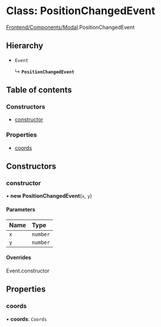 # Class: PositionChangedEvent

[Frontend/Components/Modal](../modules/Frontend_Components_Modal.md).PositionChangedEvent

## Hierarchy

- `Event`

  ↳ **`PositionChangedEvent`**

## Table of contents

### Constructors

- [constructor](Frontend_Components_Modal.PositionChangedEvent.md#constructor)

### Properties

- [coords](Frontend_Components_Modal.PositionChangedEvent.md#coords)

## Constructors

### constructor

• **new PositionChangedEvent**(`x`, `y`)

#### Parameters

| Name | Type     |
| :--- | :------- |
| `x`  | `number` |
| `y`  | `number` |

#### Overrides

Event.constructor

## Properties

### coords

• **coords**: `Coords`
